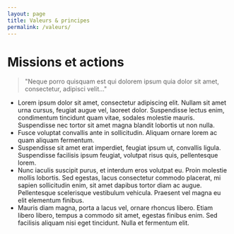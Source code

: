 ```yaml
---
layout: page
title: Valeurs & principes
permalink: /valeurs/
---
```


Missions et actions
===================

> "Neque porro quisquam est qui dolorem ipsum quia dolor sit amet, consectetur, adipisci velit..."

- Lorem ipsum dolor sit amet, consectetur adipiscing elit. Nullam sit amet urna cursus, feugiat augue vel, laoreet dolor. Suspendisse lectus enim, condimentum tincidunt quam vitae, sodales molestie mauris. Suspendisse nec tortor sit amet magna blandit lobortis ut non nulla. 
- Fusce voluptat convallis ante in sollicitudin. Aliquam ornare lorem ac quam aliquam fermentum.
- Suspendisse sit amet erat imperdiet, feugiat ipsum ut, convallis ligula. Suspendisse facilisis ipsum feugiat, volutpat risus quis, pellentesque lorem. 
- Nunc iaculis suscipit purus, et interdum eros volutpat eu. Proin molestie mollis lobortis. Sed egestas, lacus consectetur commodo placerat, mi sapien sollicitudin enim, sit amet dapibus tortor diam ac augue. Pellentesque scelerisque vestibulum vehicula. Praesent vel magna eu elit elementum finibus. 
- Mauris diam magna, porta a lacus vel, ornare rhoncus libero. Etiam libero libero, tempus a commodo sit amet, egestas finibus enim. Sed facilisis aliquam nisi eget tincidunt. Nulla et fermentum elit.
